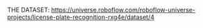 THE DATASET: https://universe.roboflow.com/roboflow-universe-projects/license-plate-recognition-rxg4e/dataset/4
